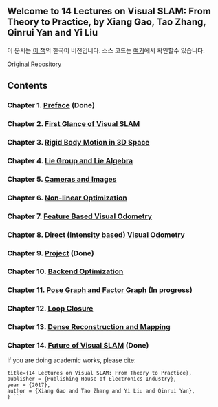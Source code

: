 ## Welcome to 14 Lectures on Visual SLAM: From Theory to Practice, by Xiang Gao, Tao Zhang, Qinrui Yan and Yi Liu

이 문서는 [이 책](https://item.jd.com/12077296218.html)의 한국어 버전입니다.
소스 코드는 [여기](https://github.com/gaoxiang12/slambook)에서 확인할수 있습니다.  

[Original Repository](https://github.com/gaoxiang12/slambook-en)

## Contents 
### Chapter 1. [Preface](/ch1.md) (Done)
### Chapter 2. [First Glance of Visual SLAM](/ch2.md)
### Chapter 3. [Rigid Body Motion in 3D Space](/ch3.md)
### Chapter 4. [Lie Group and Lie Algebra](/ch4.md)
### Chapter 5. [Cameras and Images](/ch5.md)
### Chapter 6. [Non-linear Optimization](/ch6.md)
### Chapter 7. [Feature Based Visual Odometry](/ch7.md)
### Chapter 8. [Direct (Intensity based) Visual Odometry](/ch8.md)
### Chapter 9. [Project](/ch9.md) (Done)
### Chapter 10. [Backend Optimization](/ch10.md)
### Chapter 11. [Pose Graph and Factor Graph](/ch11.md) (In progress)
### Chapter 12. [Loop Closure](/ch12.md)
### Chapter 13. [Dense Reconstruction and Mapping](/ch13.md)
### Chapter 14. [Future of Visual SLAM](/ch14.md) (Done)

If you are doing academic works, please cite: 

``` @Book{Gao2017SLAM, 
title={14 Lectures on Visual SLAM: From Theory to Practice}, 
publisher = {Publishing House of Electronics Industry},
year = {2017},
author = {Xiang Gao and Tao Zhang and Yi Liu and Qinrui Yan},
} ```

```
